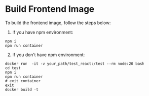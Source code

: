 # Build  Frontend Image 
To build the frontend image, follow the steps below:

1. If you have npm environment:
```
npm i
npm run container
```
2. If you don't have npm environment:
```
docker run  -it -v your_path/test_react:/test --rm node:20 bash
cd test
npm i
npm run container
# exit container 
exit
docker build -t 
```
